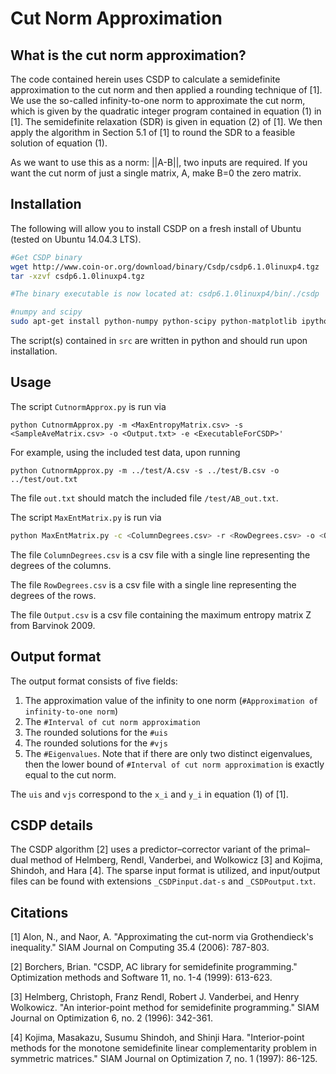 # Cut Norm Approximation #

## What is the cut norm approximation? ##
The code contained herein uses CSDP to calculate a semidefinite approximation to the cut norm and then applied a rounding technique of [1]. We use the so-called infinity-to-one norm to approximate the cut norm, which is given by the quadratic integer program contained in equation (1) in [1]. The semidefinite relaxation (SDR) is given in equation (2) of [1]. We then apply the algorithm in Section 5.1 of [1] to round the SDR to a feasible solution of equation (1).

As we want to use this as a norm: ||A-B||, two inputs are required. If you want the cut norm of just a single matrix, A, make B=0 the zero matrix.

## Installation ##
The following will allow you to install CSDP on a fresh install of Ubuntu (tested on Ubuntu 14.04.3 LTS).
```bash
#Get CSDP binary
wget http://www.coin-or.org/download/binary/Csdp/csdp6.1.0linuxp4.tgz
tar -xzvf csdp6.1.0linuxp4.tgz

#The binary executable is now located at: csdp6.1.0linuxp4/bin/./csdp

#numpy and scipy
sudo apt-get install python-numpy python-scipy python-matplotlib ipython ipython-notebook python-pandas python-sympy python-nose
```

The script(s) contained in ``src`` are written in python and should run upon installation.

## Usage ##
The script ``CutnormApprox.py`` is run via
```
python CutnormApprox.py -m <MaxEntropyMatrix.csv> -s <SampleAveMatrix.csv> -o <Output.txt> -e <ExecutableForCSDP>'
```

For example, using the included test data, upon running
```
python CutnormApprox.py -m ../test/A.csv -s ../test/B.csv -o ../test/out.txt
```

The file ``out.txt`` should match the included file ``/test/AB_out.txt``.

The script ``MaxEntMatrix.py`` is run via
```bash
python MaxEntMatrix.py -c <ColumnDegrees.csv> -r <RowDegrees.csv> -o <Output.csv>
```

The file ``ColumnDegrees.csv`` is a csv file with a single line representing the degrees of the columns.

The file ``RowDegrees.csv`` is a csv file with a single line representing the degrees of the rows.

The file ``Output.csv`` is a csv file containing the maximum entropy matrix Z from Barvinok 2009.

## Output format ##
The output format consists of five fields:
1. The approximation value of the infinity to one norm (``#Approximation of infinity-to-one norm``)
2. The ``#Interval of cut norm approximation``
3. The rounded solutions for the ``#uis``
4. The rounded solutions for the ``#vjs``
5. The ``#Eigenvalues``. Note that if there are only two distinct eigenvalues, then the lower bound of ``#Interval of cut norm approximation`` is exactly equal to the cut norm.

The ``uis`` and ``vjs`` correspond to the ``x_i`` and ``y_i`` in equation (1) of [1].

## CSDP details ##
The CSDP algorithm [2] uses a predictor–corrector variant of the primal–dual method of Helmberg, Rendl, Vanderbei, and Wolkowicz [3] and Kojima, Shindoh, and Hara [4]. The sparse input format is utilized, and input/output files can be found with extensions ``_CSDPinput.dat-s`` and ``_CSDPoutput.txt``.


## Citations ##
[1] Alon, N., and Naor, A. "Approximating the cut-norm via Grothendieck's inequality." SIAM Journal on Computing 35.4 (2006): 787-803.

[2] Borchers, Brian. "CSDP, AC library for semidefinite programming." Optimization methods and Software 11, no. 1-4 (1999): 613-623.

[3] Helmberg, Christoph, Franz Rendl, Robert J. Vanderbei, and Henry Wolkowicz. "An interior-point method for semidefinite programming." SIAM Journal on Optimization 6, no. 2 (1996): 342-361.

[4] Kojima, Masakazu, Susumu Shindoh, and Shinji Hara. "Interior-point methods for the monotone semidefinite linear complementarity problem in symmetric matrices." SIAM Journal on Optimization 7, no. 1 (1997): 86-125.